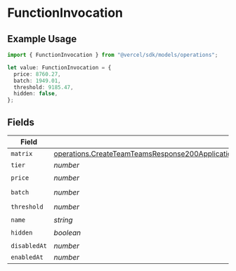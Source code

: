# FunctionInvocation

## Example Usage

```typescript
import { FunctionInvocation } from "@vercel/sdk/models/operations";

let value: FunctionInvocation = {
  price: 8760.27,
  batch: 1949.01,
  threshold: 9185.47,
  hidden: false,
};
```

## Fields

| Field                                                                                                                                                                                                                                      | Type                                                                                                                                                                                                                                       | Required                                                                                                                                                                                                                                   | Description                                                                                                                                                                                                                                |
| ------------------------------------------------------------------------------------------------------------------------------------------------------------------------------------------------------------------------------------------ | ------------------------------------------------------------------------------------------------------------------------------------------------------------------------------------------------------------------------------------------ | ------------------------------------------------------------------------------------------------------------------------------------------------------------------------------------------------------------------------------------------ | ------------------------------------------------------------------------------------------------------------------------------------------------------------------------------------------------------------------------------------------ |
| `matrix`                                                                                                                                                                                                                                   | [operations.CreateTeamTeamsResponse200ApplicationJSONResponseBodyBillingInvoiceItemsFunctionInvocationMatrix](../../models/operations/createteamteamsresponse200applicationjsonresponsebodybillinginvoiceitemsfunctioninvocationmatrix.md) | :heavy_minus_sign:                                                                                                                                                                                                                         | N/A                                                                                                                                                                                                                                        |
| `tier`                                                                                                                                                                                                                                     | *number*                                                                                                                                                                                                                                   | :heavy_minus_sign:                                                                                                                                                                                                                         | N/A                                                                                                                                                                                                                                        |
| `price`                                                                                                                                                                                                                                    | *number*                                                                                                                                                                                                                                   | :heavy_check_mark:                                                                                                                                                                                                                         | N/A                                                                                                                                                                                                                                        |
| `batch`                                                                                                                                                                                                                                    | *number*                                                                                                                                                                                                                                   | :heavy_check_mark:                                                                                                                                                                                                                         | N/A                                                                                                                                                                                                                                        |
| `threshold`                                                                                                                                                                                                                                | *number*                                                                                                                                                                                                                                   | :heavy_check_mark:                                                                                                                                                                                                                         | N/A                                                                                                                                                                                                                                        |
| `name`                                                                                                                                                                                                                                     | *string*                                                                                                                                                                                                                                   | :heavy_minus_sign:                                                                                                                                                                                                                         | N/A                                                                                                                                                                                                                                        |
| `hidden`                                                                                                                                                                                                                                   | *boolean*                                                                                                                                                                                                                                  | :heavy_check_mark:                                                                                                                                                                                                                         | N/A                                                                                                                                                                                                                                        |
| `disabledAt`                                                                                                                                                                                                                               | *number*                                                                                                                                                                                                                                   | :heavy_minus_sign:                                                                                                                                                                                                                         | N/A                                                                                                                                                                                                                                        |
| `enabledAt`                                                                                                                                                                                                                                | *number*                                                                                                                                                                                                                                   | :heavy_minus_sign:                                                                                                                                                                                                                         | N/A                                                                                                                                                                                                                                        |